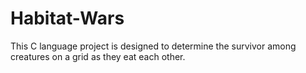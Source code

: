 # Habitat-Wars
This C language project is designed to determine the survivor among creatures on a grid as they eat each other.

